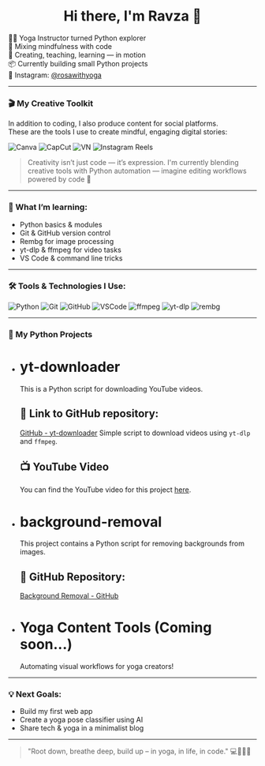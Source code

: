 <h1 align="center">Hi there, I'm Ravza 👋</h1>

🧘‍♀️ Yoga Instructor turned Python explorer  
🌿 Mixing mindfulness with code  
🎥 Creating, teaching, learning — in motion  
📦 Currently building small Python projects  
📸 Instagram: [@rosawithyoga](https://www.instagram.com/rosawithyoga/) 

---

### 🎬 My Creative Toolkit

In addition to coding, I also produce content for social platforms.  
These are the tools I use to create mindful, engaging digital stories:

![Canva](https://img.shields.io/badge/Canva-00C4CC?style=for-the-badge&logo=canva&logoColor=white)
![CapCut](https://img.shields.io/badge/CapCut-000000?style=for-the-badge&logo=capcut&logoColor=white)
![VN](https://img.shields.io/badge/VN%20Editor-black?style=for-the-badge)
![Instagram Reels](https://img.shields.io/badge/Reels-833AB4?style=for-the-badge&logo=instagram&logoColor=white)

> Creativity isn’t just code — it’s expression.
> I'm currently blending creative tools with Python automation — imagine editing workflows powered by code 🤯
---

### 🧠 What I’m learning:
- Python basics & modules
- Git & GitHub version control
- Rembg for image processing
- yt-dlp & ffmpeg for video tasks
- VS Code & command line tricks
---

### 🛠️ Tools & Technologies I Use:

![Python](https://img.shields.io/badge/Python-3776AB?style=for-the-badge&logo=python&logoColor=white)
![Git](https://img.shields.io/badge/Git-F05032?style=for-the-badge&logo=git&logoColor=white)
![GitHub](https://img.shields.io/badge/GitHub-181717?style=for-the-badge&logo=github&logoColor=white)
![VSCode](https://img.shields.io/badge/VS_Code-007ACC?style=for-the-badge&logo=visual%20studio%20code&logoColor=white)
![ffmpeg](https://img.shields.io/badge/ffmpeg-007808?style=for-the-badge&logo=ffmpeg&logoColor=white)
![yt-dlp](https://img.shields.io/badge/yt--dlp-000000?style=for-the-badge&logo=youtube&logoColor=red)
![rembg](https://img.shields.io/badge/rembg-image--processing-lightgrey?style=for-the-badge)

---

### 🧩 My Python Projects

- # yt-downloader
  This is a Python script for downloading YouTube videos.
  ## 🔗 Link to GitHub repository:
  [GitHub - yt-downloader](https://github.com/ravzabakay/yt-downloader)
  Simple script to download videos using `yt-dlp` and `ffmpeg`.
  ## 📺 YouTube Video
  You can find the YouTube video for this project [here](https://www.youtube.com/watch?v=DAOQFqVYY24).
  
- # background-removal
  This project contains a Python script for removing backgrounds from images.
  ## 🔗 GitHub Repository:
  [Background Removal - GitHub](https://github.com/ravzabakay/background-removal)

- # Yoga Content Tools (Coming soon...)  
  Automating visual workflows for yoga creators!

---

### 💡 Next Goals:
- Build my first web app
- Create a yoga pose classifier using AI
- Share tech & yoga in a minimalist blog

---

> "Root down, breathe deep, build up – in yoga, in life, in code." 💻🧘‍♀️🌱
